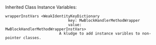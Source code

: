 Inherited Class Instance Variables:

	wrapperInstVars	<WeakIdentityKeyDictionary
								key: MwBlockHandlerMethodWrapper
								value: MwBlockHandlerMethodWrapperInstVars>
							A kludge to add instance varibles to non-pointer classes.